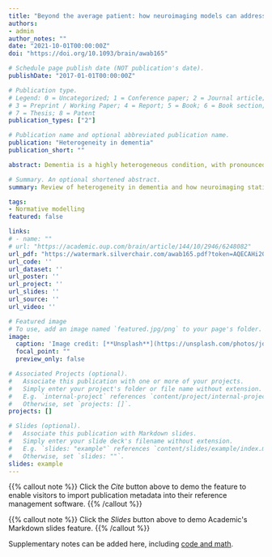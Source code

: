 ```yaml
---
title: "Beyond the average patient: how neuroimaging models can address heterogeneity in dementia"
authors:
- admin
author_notes: ""
date: "2021-10-01T00:00:00Z"
doi: "https://doi.org/10.1093/brain/awab165"

# Schedule page publish date (NOT publication's date).
publishDate: "2017-01-01T00:00:00Z"

# Publication type.
# Legend: 0 = Uncategorized; 1 = Conference paper; 2 = Journal article;
# 3 = Preprint / Working Paper; 4 = Report; 5 = Book; 6 = Book section;
# 7 = Thesis; 8 = Patent
publication_types: ["2"]

# Publication name and optional abbreviated publication name.
publication: "Heterogeneity in dementia"
publication_short: ""

abstract: Dementia is a highly heterogeneous condition, with pronounced individual differences in age of onset, clinical presentation, progression rates and neuropathological hallmarks, even within a specific diagnostic group. However, the most common statistical designs used in dementia research studies and clinical trials overlook this heterogeneity, instead relying on comparisons of group average differences (e.g. patient versus control or treatment versus placebo), implicitly assuming within-group homogeneity. This one-size-fits-all approach potentially limits our understanding of dementia aetiology, hindering the identification of effective treatments. Neuroimaging has enabled the characterization of the average neuroanatomical substrates of dementias; however, the increasing availability of large open neuroimaging datasets provides the opportunity to examine patterns of neuroanatomical variability in individual patients. In this update, we outline the causes and consequences of heterogeneity in dementia and discuss recent research that aims to tackle heterogeneity directly, rather than assuming that dementia affects everyone in the same way. We introduce spatial normative modelling as an emerging data-driven technique, which can be applied to dementia data to model neuroanatomical variation, capturing individualized neurobiological ‘fingerprints’. Such methods have the potential to detect clinically relevant subtypes, track an individual’s disease progression or evaluate treatment responses, with the goal of moving towards precision medicine for dementia.

# Summary. An optional shortened abstract.
summary: Review of heterogeneity in dementia and how neuroimaging statistical techniques enable modelling of heterogeneity in the brain. We propose that the application of  normative modelling methods to dementia neuroimaging studies as a promising avenue to mapping regional variations at the individual level

tags:
- Normative modelling
featured: false

links:
# - name: ""
# url: "https://academic.oup.com/brain/article/144/10/2946/6248082"
url_pdf: "https://watermark.silverchair.com/awab165.pdf?token=AQECAHi208BE49Ooan9kkhW_Ercy7Dm3ZL_9Cf3qfKAc485ysgAAAuUwggLhBgkqhkiG9w0BBwagggLSMIICzgIBADCCAscGCSqGSIb3DQEHATAeBglghkgBZQMEAS4wEQQM2_xs4ANSbuPQB2zKAgEQgIICmA4VNfuhRyG9lWXOwBX-uS7_QvteMNWe3el6dljibB8DWDvTXFKXy2UeBooJ2CL6LbJUbyR-yKwlOIUBmG3Qv5OIo_o8UURXl1rXCyrNdN7DJEgAWw8_a3KEQVhMK--1M4o1tBl-iuia3HCMvfJq8PZO5QRiFJYYJD4RVvyU36C7bw04quVGJYavgW_q1pHcEadMJxdmXSweUBbKPLYdFw6qzjkwlY9DkO2OTI_AdPIQsXxwJBZoTbXj6Y5PDYsLPcoPV2lF66MAzmfd7POMymtDFbDKAkZZ_Bqf9Mb6RYKDGFTcIeMd5ivWG6gK_mPqiwdHfpWt1PXvcDD30NGF8_r77_WMQDWi_fF04DU1lo3Z2QYXlkUYQw5tMRs_PlG306_ycKHCd1dwwqb0y4Xj7khXDjL0OFcbIYNBxDjSjGLSJSsyq7aamiVK9WhZkwBsmRYO8Knn3DwvnQIZ9vaZPb3zjFK05KLyN34_JUq96mHeNc5SCY03bnK-hH8NPu3gZfhFIs1BtKcXQLLiXkqMIT7_HFMwrCqIc8LOZRpiqD0ApM8ST-1MyKE4IknjB_9AXS9-yJI5tNAEwq-ukYSdGMcUqG-kpH8FDamarPrPhYxlKY0CDVSH2khyDn65AcArGjZseLCkqcuiwMDSoBDEI-n7DFzUYIg1GrNZoG_dza7uT4eHryZm1UZzX5bpQqb4m8aHLcdK3n3YrXtfSJB7fVnLPibn53_ZDjZu-sMhyudrajWkTbtmCwTxq3jMDbvDhO8ixib4Xl7WpPb_eRbIFDv90JGUtSWecK76s9tE-26OvaITIqqB0Qih3KnL7HelkZWbkn1s3ZA7OOYnhNeHwpcD30RwSESWIO15FWu6I_J-MpAr9MklEqc"
url_code: ''
url_dataset: ''
url_poster: ''
url_project: ''
url_slides: ''
url_source: ''
url_video: ''

# Featured image
# To use, add an image named `featured.jpg/png` to your page's folder. 
image:
  caption: 'Image credit: [**Unsplash**](https://unsplash.com/photos/jdD8gXaTZsc)'
  focal_point: ""
  preview_only: false

# Associated Projects (optional).
#   Associate this publication with one or more of your projects.
#   Simply enter your project's folder or file name without extension.
#   E.g. `internal-project` references `content/project/internal-project/index.md`.
#   Otherwise, set `projects: []`.
projects: []

# Slides (optional).
#   Associate this publication with Markdown slides.
#   Simply enter your slide deck's filename without extension.
#   E.g. `slides: "example"` references `content/slides/example/index.md`.
#   Otherwise, set `slides: ""`.
slides: example
---
```


{{% callout note %}}
Click the *Cite* button above to demo the feature to enable visitors to import publication metadata into their reference management software.
{{% /callout %}}

{{% callout note %}}
Click the *Slides* button above to demo Academic's Markdown slides feature.
{{% /callout %}}

Supplementary notes can be added here, including [code and math](https://sourcethemes.com/academic/docs/writing-markdown-latex/).

